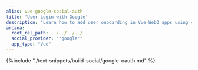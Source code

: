 ```yaml
---
alias: vue-google-social-auth
title: 'User Login with Google'
description: 'Learn how to add user onboarding in Vue Web3 apps using custom login UI and Google as the social login provider.'
arcana:
  root_rel_path: ../../../../..
  social_provider: "'google'"
  app_type: "Vue"
---
```


{%include "./text-snippets/build-social/google-oauth.md" %}

